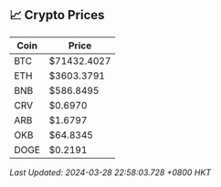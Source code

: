 ## 📈 Crypto Prices

| Coin | Price |
| ---- | ----- |
| BTC | $71432.4027 |
| ETH | $3603.3791 |
| BNB | $586.8495 |
| CRV | $0.6970 |
| ARB | $1.6797 |
| OKB | $64.8345 |
| DOGE | $0.2191 |

_Last Updated: 2024-03-28 22:58:03.728 +0800 HKT_